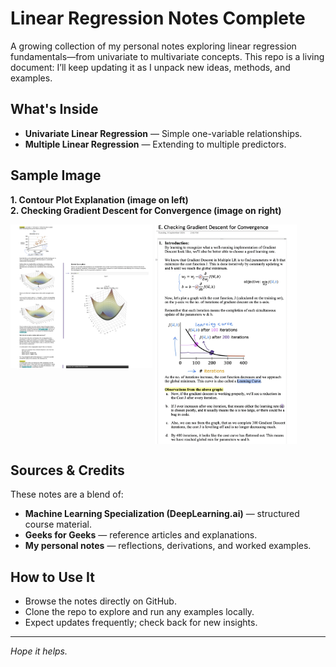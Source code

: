 # Linear Regression Notes Complete

A growing collection of my personal notes exploring linear regression fundamentals—from univariate to multivariate concepts. This repo is a living document: I’ll keep updating it as I unpack new ideas, methods, and examples.

## What's Inside
- **Univariate Linear Regression** — Simple one-variable relationships.
- **Multiple Linear Regression** — Extending to multiple predictors.

## Sample Image
**1. Contour Plot Explanation (image on left)** <br>
**2. Checking Gradient Descent for Convergence (image on right)**

<p align="left">
  <img src="assets/SampleImage.png" alt="Contour Plot Explanation" width="45%" align="top"/>
  <img src="assets/SampleImage2.png" alt="Cost Function Curve" width="45%" align="top"/>
</p>

## Sources & Credits
These notes are a blend of:
- **Machine Learning Specialization (DeepLearning.ai)** — structured course material.  
- **Geeks for Geeks** — reference articles and explanations.  
- **My personal notes** — reflections, derivations, and worked examples.  

## How to Use It
- Browse the notes directly on GitHub.
- Clone the repo to explore and run any examples locally.
- Expect updates frequently; check back for new insights.

---

*Hope it helps.*
